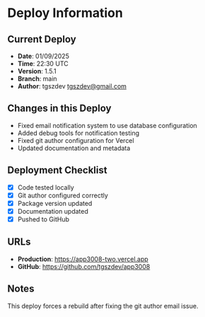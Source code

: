 # Deploy Information

## Current Deploy
- **Date**: 01/09/2025
- **Time**: 22:30 UTC
- **Version**: 1.5.1
- **Branch**: main
- **Author**: tgszdev <tgszdev@gmail.com>

## Changes in this Deploy
- Fixed email notification system to use database configuration
- Added debug tools for notification testing
- Fixed git author configuration for Vercel
- Updated documentation and metadata

## Deployment Checklist
- [x] Code tested locally
- [x] Git author configured correctly
- [x] Package version updated
- [x] Documentation updated
- [x] Pushed to GitHub

## URLs
- **Production**: https://app3008-two.vercel.app
- **GitHub**: https://github.com/tgszdev/app3008

## Notes
This deploy forces a rebuild after fixing the git author email issue.